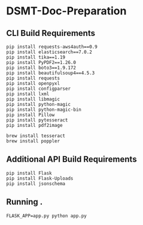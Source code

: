 # DSMT-Doc-Preparation

## CLI Build Requirements
```
pip install requests-aws4auth==0.9
pip install elasticsearch==7.0.2
pip install tika==1.19
pip install PyPDF2==1.26.0
pip install boto3==1.9.172
pip install beautifulsoup4==4.5.3
pip install requests
pip install openpyxl
pip install configparser
pip install lxml
pip install libmagic
pip install python-magic
pip install python-magic-bin
pip install Pillow
pip install pytesseract
pip install pdf2image

brew install tesseract
brew install poppler
```
  
## Additional API Build Requirements
```
pip install Flask
pip install Flask-Uploads
pip install jsonschema
```


## Running . 
```
FLASK_APP=app.py python app.py
```
